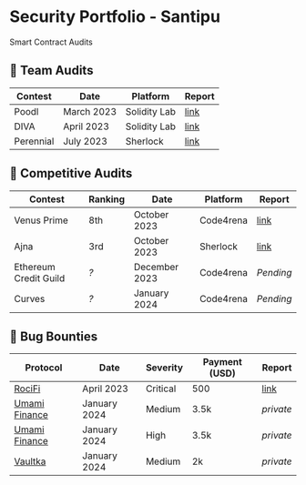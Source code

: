 # Security Portfolio - Santipu
Smart Contract Audits

## 👥 Team Audits

| Contest  | Date         | Platform      | Report  |
|----------|--------------|---------------|---------|
|  Poodl   |  March 2023  | Solidity Lab  |  [link](https://github.com/santipu03/audits/blob/main/team/Poodl.md)       |
|  DIVA    |  April 2023  | Solidity Lab  |  [link](https://github.com/santipu03/audits/blob/main/team/Diva.md)        |
|Perennial |  July 2023   | Sherlock      |  [link](https://audits.sherlock.xyz/contests/79/report)                    |

## 🔎 Competitive Audits 

| Contest                | Ranking | Date          | Platform       | Report  |
|------------------------|---------|---------------|----------------|---------|
|  Venus Prime           | 8th     | October 2023  | Code4rena      |  [link](https://code4rena.com/reports/2023-09-venus)       |
|  Ajna                  | 3rd     | October 2023  | Sherlock       |  [link](https://audits.sherlock.xyz/contests/114/report)        |
|  Ethereum Credit Guild | _?_     | December 2023 | Code4rena      |  _Pending_              |
|  Curves                | _?_     | January 2024  | Code4rena      |  _Pending_                  |

## 🐞 Bug Bounties

| Protocol               | Date          | Severity    | Payment (USD)   | Report  |
|------------------------|---------------|--------------|--|---------|
|  [RociFi](https://defillama.com/protocol/rocifi)                  | April 2023    | Critical       | 500| [link](https://github.com/santipu03/audits/blob/main/bug-bounties/RociFi.md)       |
|  [Umami Finance](https://defillama.com/protocol/umami-finance)    | January 2024  | Medium  | 3.5k| _private_         |
|  [Umami Finance](https://defillama.com/protocol/umami-finance)    | January 2024  | High  | 3.5k| _private_         |
|  [Vaultka](https://defillama.com/protocol/vaultka)                | January 2024  | Medium  | 2k|_private_         |
